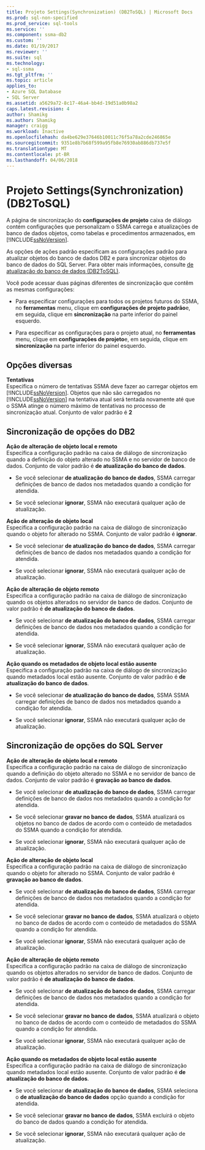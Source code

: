 ```yaml
---
title: Projeto Settings(Synchronization) (DB2ToSQL) | Microsoft Docs
ms.prod: sql-non-specified
ms.prod_service: sql-tools
ms.service: ''
ms.component: ssma-db2
ms.custom: ''
ms.date: 01/19/2017
ms.reviewer: ''
ms.suite: sql
ms.technology:
- sql-ssma
ms.tgt_pltfrm: ''
ms.topic: article
applies_to:
- Azure SQL Database
- SQL Server
ms.assetid: a5629a72-8c17-46a4-bb4d-19d51a0b98a2
caps.latest.revision: 4
author: Shamikg
ms.author: Shamikg
manager: craigg
ms.workload: Inactive
ms.openlocfilehash: da4be629e37646b10011c76f5a78a2cde246865e
ms.sourcegitcommit: 9351e8b7b68f599a95fb8e76930ab886db737e5f
ms.translationtype: MT
ms.contentlocale: pt-BR
ms.lasthandoff: 04/06/2018
---
```

# <a name="project-settingssynchronization-db2tosql"></a>Projeto Settings(Synchronization) (DB2ToSQL)
A página de sincronização do **configurações de projeto** caixa de diálogo contém configurações que personalizam o SSMA carrega e atualizações de banco de dados objetos, como tabelas e procedimentos armazenados, em [!INCLUDE[ssNoVersion](../../includes/ssnoversion_md.md)].  
  
As opções de ações padrão especificam as configurações padrão para atualizar objetos do banco de dados DB2 e para sincronizar objetos do banco de dados do SQL Server. Para obter mais informações, consulte [de atualização do banco de dados &#40;DB2ToSQL&#41;](../../ssma/db2/refresh-from-database-db2tosql.md).  
  
Você pode acessar duas páginas diferentes de sincronização que contêm as mesmas configurações:  
  
-   Para especificar configurações para todos os projetos futuros do SSMA, no **ferramentas** menu, clique em **configurações de projeto padrão**e, em seguida, clique em **sincronização** na parte inferior do painel esquerdo.  
  
-   Para especificar as configurações para o projeto atual, no **ferramentas** menu, clique em **configurações de projeto**e, em seguida, clique em **sincronização** na parte inferior do painel esquerdo.  
  
## <a name="miscellaneous-options"></a>Opções diversas  
**Tentativas**  
Especifica o número de tentativas SSMA deve fazer ao carregar objetos em [!INCLUDE[ssNoVersion](../../includes/ssnoversion_md.md)]. Objetos que não são carregados no [!INCLUDE[ssNoVersion](../../includes/ssnoversion_md.md)] na tentativa atual será tentada novamente até que o SSMA atinge o número máximo de tentativas no processo de sincronização atual. Conjunto de valor padrão é **2**  
  
## <a name="synchronization-for-db2-options"></a>Sincronização de opções do DB2  
**Ação de alteração de objeto local e remoto**  
Especifica a configuração padrão na caixa de diálogo de sincronização quando a definição do objeto alterado no SSMA e no servidor de banco de dados. Conjunto de valor padrão é **de atualização do banco de dados**.  
  
-   Se você selecionar **de atualização do banco de dados**, SSMA carregar definições de banco de dados nos metadados quando a condição for atendida.  
  
-   Se você selecionar **ignorar**, SSMA não executará qualquer ação de atualização.  
  
**Ação de alteração de objeto local**  
Especifica a configuração padrão na caixa de diálogo de sincronização quando o objeto for alterado no SSMA. Conjunto de valor padrão é **ignorar**.  
  
-   Se você selecionar **de atualização do banco de dados**, SSMA carregar definições de banco de dados nos metadados quando a condição for atendida.  
  
-   Se você selecionar **ignorar**, SSMA não executará qualquer ação de atualização.  
  
**Ação de alteração de objeto remoto**  
Especifica a configuração padrão na caixa de diálogo de sincronização quando os objetos alterados no servidor de banco de dados. Conjunto de valor padrão é **de atualização do banco de dados**.  
  
-   Se você selecionar **de atualização do banco de dados**, SSMA carregar definições de banco de dados nos metadados quando a condição for atendida.  
  
-   Se você selecionar **ignorar**, SSMA não executará qualquer ação de atualização.  
  
**Ação quando os metadados de objeto local estão ausente**  
Especifica a configuração padrão na caixa de diálogo de sincronização quando metadados local estão ausente. Conjunto de valor padrão é **de atualização do banco de dados**.  
  
-   Se você selecionar **de atualização do banco de dados**, SSMA SSMA carregar definições de banco de dados nos metadados quando a condição for atendida.  
  
-   Se você selecionar **ignorar**, SSMA não executará qualquer ação de atualização.  
  
## <a name="synchronization-for-sql-server-options"></a>Sincronização de opções do SQL Server  
**Ação de alteração de objeto local e remoto**  
Especifica a configuração padrão na caixa de diálogo de sincronização quando a definição do objeto alterado no SSMA e no servidor de banco de dados. Conjunto de valor padrão é **gravação ao banco de dados**.  
  
-   Se você selecionar **de atualização do banco de dados**, SSMA carregar definições de banco de dados nos metadados quando a condição for atendida.  
  
-   Se você selecionar **gravar no banco de dados**, SSMA atualizará os objetos no banco de dados de acordo com o conteúdo de metadados do SSMA quando a condição for atendida.  
  
-   Se você selecionar **ignorar**, SSMA não executará qualquer ação de atualização.  
  
**Ação de alteração de objeto local**  
Especifica a configuração padrão na caixa de diálogo de sincronização quando o objeto for alterado no SSMA. Conjunto de valor padrão é **gravação ao banco de dados**.  
  
-   Se você selecionar **de atualização do banco de dados**, SSMA carregar definições de banco de dados nos metadados quando a condição for atendida.  
  
-   Se você selecionar **gravar no banco de dados**, SSMA atualizará o objeto no banco de dados de acordo com o conteúdo de metadados do SSMA quando a condição for atendida.  
  
-   Se você selecionar **ignorar**, SSMA não executará qualquer ação de atualização.  
  
**Ação de alteração de objeto remoto**  
Especifica a configuração padrão na caixa de diálogo de sincronização quando os objetos alterados no servidor de banco de dados.  Conjunto de valor padrão é **de atualização do banco de dados**.  
  
-   Se você selecionar **de atualização do banco de dados**, SSMA carregar definições de banco de dados nos metadados quando a condição for atendida.  
  
-   Se você selecionar **gravar no banco de dados**, SSMA atualizará o objeto no banco de dados de acordo com o conteúdo de metadados do SSMA quando a condição for atendida.  
  
-   Se você selecionar **ignorar**, SSMA não executará qualquer ação de atualização.  
  
**Ação quando os metadados de objeto local estão ausente**  
Especifica a configuração padrão na caixa de diálogo de sincronização quando metadados local estão ausente. Conjunto de valor padrão é **de atualização do banco de dados**.  
  
-   Se você selecionar **de atualização do banco de dados**, SSMA seleciona o **de atualização do banco de dados** opção quando a condição for atendida.  
  
-   Se você selecionar **gravar no banco de dados**, SSMA excluirá o objeto do banco de dados quando a condição for atendida.  
  
-   Se você selecionar **ignorar**, SSMA não executará qualquer ação de atualização.  
  
